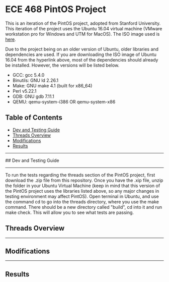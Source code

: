 # ECE 468 PintOS Project
This is an iteration of the PintOS project, adopted from Stanford University.
This iteration of the project uses the Ubuntu 16.04 virtual machine (VMware workstation pro for Windows and UTM for MacOS).
The ISO image used is [here](https://releases.ubuntu.com/16.04/).

Due to the project being on an older version of Ubuntu, older libraries and dependencies are used. If you are downloading the
ISO image of Ubuntu 16.04 from the hyperlink above, most of the dependencies should already be installed. However, the versions
will be listed below.
<ul>
  <li>GCC: gcc 5.4.0</li>
  <li>Binutils: GNU ld 2.26.1</li>
  <li>Make: GNU make 4.1 (built for x86_64)</li>
  <li>Perl v5.22.1</li>
  <li>GDB: GNU gdb 7.11.1</li>
  <li>QEMU: qemu-system-i386 OR qemu-system-x86</li>
</ul>

## Table of Contents
* [Dev and Testing Guide](#dev-and-testing-guide)
* [Threads Overview](#threads-overview)
* [Modifications](#modifications)
* [Results](#results)

<hr>
## Dev and Testing Guide
<hr>

To run the tests regarding the threads section of the PintOS project, first download the .zip file from this repository.
Once you have the .xip file, unzip the folder in your Ubuntu Virtual Machine (keep in mind that this version of the PintOS 
project uses the libraries listed above, so any major changes in testing environment may affect PintOS). Open terminal in 
Ubuntu, and use the command cd to go into the threads directory, where you use the make command. There should be a new 
directory called "build", cd into it and run make check. This will allow you to see what tests are passing.

## Threads Overview
<hr>

## Modifications
<hr>

## Results
